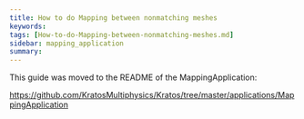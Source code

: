 ```yaml
---
title: How to do Mapping between nonmatching meshes
keywords: 
tags: [How-to-do-Mapping-between-nonmatching-meshes.md]
sidebar: mapping_application
summary: 
---
```


This guide was moved to the README of the MappingApplication:

https://github.com/KratosMultiphysics/Kratos/tree/master/applications/MappingApplication